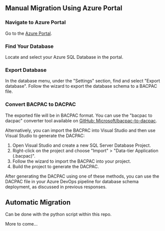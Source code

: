 ## Manual Migration Using Azure Portal

### Navigate to Azure Portal
Go to the [Azure Portal](https://portal.azure.com/).

### Find Your Database
Locate and select your Azure SQL Database in the portal.

### Export Database
In the database menu, under the "Settings" section, find and select "Export database". Follow the wizard to export the database schema to a BACPAC file.

### Convert BACPAC to DACPAC
The exported file will be in BACPAC format. You can use the "bacpac to dacpac" converter tool available on [GitHub: Microsoft/bacpac-to-dacpac](https://github.com/Microsoft/bacpac-to-dacpac).

Alternatively, you can import the BACPAC into Visual Studio and then use Visual Studio to generate the DACPAC:

1. Open Visual Studio and create a new SQL Server Database Project.
2. Right-click on the project and choose "Import" > "Data-tier Application (.bacpac)".
3. Follow the wizard to import the BACPAC into your project.
4. Build the project to generate the DACPAC.

After generating the DACPAC using one of these methods, you can use the DACPAC file in your Azure DevOps pipeline for database schema deployment, as discussed in previous responses.

## Automatic Migration
Can be done with the python script within this repo. 

More to come...